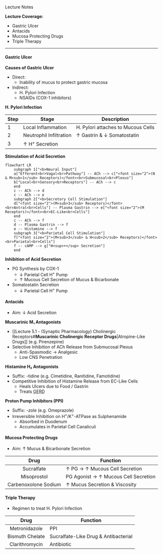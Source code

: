 Lecture Notes

**Lecture Coverage:**
- Gastric Ulcer
- Antacids
- Mucosa Protecting Drugs
- Triple Therapy

---
#### **Gastric Ulcer**
**Causes of Gastric Ulcer**
- Direct: 
	- Inability of mucus to protect gastric mucosa
- Indirect:
	- H. Pylori Infection
	- NSAIDs (COX-1 inhibitors)

**H. Pylori Infection**

| Step | Stage                     | Description                        |
| ---- | ------------------------- | ---------------------------------- |
| 1    | Local Inflammation        | H. Pylori attaches to Mucous Cells |
| 2    | Neutrophil Infiltration   | ↑ Gastrin & ↓ Somatostatin         |
| 3    | ↑ H<sup>+</sup> Secretion |                                    |

**Stimulation of Acid Secretion**

```mermaid
flowchart LR
	subgraph 1["<b>Neural Input"]
	a["Efferent<br>Vagal<br>Pathway"] -- ACh --> c["<font size="2">(N & M<sub>1</sub> Receptors)</font><br>Submucosal<br>Plexus"]
	b["Local<br>Sensory<br>Receptors"] -- ACh --> c
	end
	c -- ACh --> d
	c -- ACh --> e
	subgraph 2["<b>Secretory Cell Stimulation"]
	d["<font size="2">(M<sub>3</sub> Receptors)</font><br>Antral<br>Cells"] -- Plasma Gastrin --> e["<font size="2">(M Receptors)</font><br>EC-Like<br>Cells"]
	end
	c -- ACh --> f
	d -- Plasma Gastrin --> f
	e -- Histamine --> f
	subgraph 3["<b>Parietal Cell Stimulation"]
	f["<font size="2">(M<sub>3</sub> & H<sub>2</sub> Receptors)</font><br>Parietal<br>Cells"]
	f -- cAMP --> g["H<sup>+</sup> Secretion"]
	end
```
**Inhibition of Acid Secretion**
- PG Synthesis by COX-1
	- ↓ Parietal Cell H<sup>+</sup> Pump
	- ↑ Mucous Cell Secretion of Mucus & Bicarbonate
- Somatostatin Secretion
	- ↓ Parietal Cell H<sup>+</sup> Pump


#### **Antacids**
- Aim: ↓ Acid Secretion

**Muscarinic M₁ Antagonists**
- [[Lecture 5.1 - (Synaptic Pharmacology) Cholinergic Receptors#**Muscarinic Cholinergic Receptor Drugs**|Atropine-Like Drugs]] (e.g. Pirenzepine)
- Selective Inhibition of ACh Release from Submucosal Plexus
	- Anti-Spasmodic → Analgesic
	- Low CNS Penetration

**Histamine H₂ Antagonists**
- Suffix: -tidine (e.g. Cimetidine, Ranitidine, Famotidine)
- Competitive Inhibition of Histamine Release from EC-Like Cells
	- Heals Ulcers due to Food / Gastrin
	- Treats <abbr Title="Gastro-Esophageal Reflux Disorder">GERD</abbr>

**Proton Pump Inhibitors (PPI)**
- Suffix: -zole (e.g. Omeprazole)
- Irreversible Inhibition on H<sup>+</sup>/K<sup>+</sup>-ATPase as Sulphenamide
	- Absorbed in Duodenum
	- Accumulates in Parietal Cell Canaliculi


#### **Mucosa Protecting Drugs**
- Aim: ↑ Mucus & Bicarbonate Secretion

|         Drug         | Function                             |
| :------------------: | ------------------------------------ |
|      Sucralfate      | ↑ PG → ↑ Mucous Cell Secretion       |
|     Misoprostol      | PG Agonist → ↑ Mucous Cell Secretion |
| Carbenoxolone Sodium | ↑ Mucus Secretion & Viscosity        |


#### **Triple Therapy**
- Regimen to treat H. Pylori Infection

|      Drug       | Function                             |
| :-------------: | ------------------------------------ |
|  Metronidazole  | PPI                                  |
| Bismuth Chelate | Sucralfate-Like Drug & Antibacterial |
| Clarithromycin  | Antibiotic                           |
